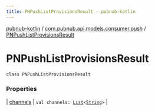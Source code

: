 ```yaml
---
title: PNPushListProvisionsResult - pubnub-kotlin
---
```


[pubnub-kotlin](../../index.html) / [com.pubnub.api.models.consumer.push](../index.html) / [PNPushListProvisionsResult](./index.html)

# PNPushListProvisionsResult

`class PNPushListProvisionsResult`

### Properties

| [channels](channels.html) | `val channels: `[`List`](https://kotlinlang.org/api/latest/jvm/stdlib/kotlin.collections/-list/index.html)`<`[`String`](https://kotlinlang.org/api/latest/jvm/stdlib/kotlin/-string/index.html)`>` |

